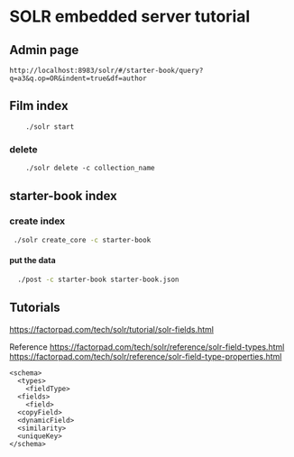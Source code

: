 
# SOLR embedded server tutorial 
## Admin page 
```http
http://localhost:8983/solr/#/starter-book/query?q=a3&q.op=OR&indent=true&df=author
```

## Film index 

```
    ./solr start
```
### delete
```
    ./solr delete -c collection_name
```
## starter-book index
### create index 
```bash
 ./solr create_core -c starter-book
```
#### put the data 
```bash
  ./post -c starter-book starter-book.json
```


## Tutorials

https://factorpad.com/tech/solr/tutorial/solr-fields.html

Reference
https://factorpad.com/tech/solr/reference/solr-field-types.html
https://factorpad.com/tech/solr/reference/solr-field-type-properties.html

```
<schema>
  <types>
    <fieldType>
  <fields>
    <field>
  <copyField>
  <dynamicField>
  <similarity>
  <uniqueKey>
</schema>
```